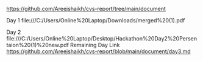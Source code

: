 https://github.com/Areejshaikh/cvs-report/tree/main/document


Day 1
file:///C:/Users/Online%20Laptop/Downloads/merged%20(1).pdf

Day 2 
file:///C:/Users/Online%20Laptop/Desktop/Hackathon%20Day2%20Persentaion%20(1)%20new.pdf
Remaining Day Link
https://github.com/Areejshaikh/cvs-report/blob/main/document/day3.md






